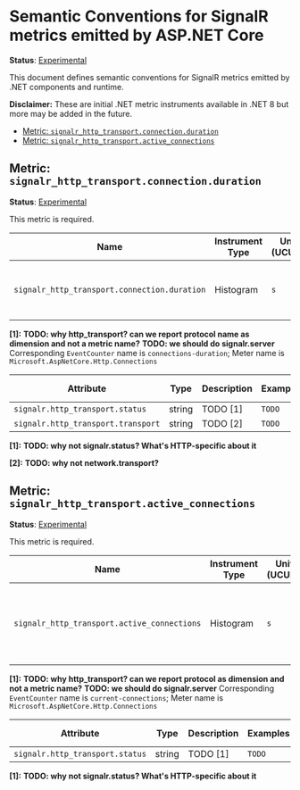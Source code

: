 # Semantic Conventions for SignalR metrics emitted by ASP.NET Core

**Status**: [Experimental][DocumentStatus]

This document defines semantic conventions for SignalR metrics emitted by .NET components and runtime.

**Disclaimer:** These are initial .NET metric instruments available in .NET 8 but more may be added in the future.

<!-- toc -->

- [Metric: `signalr_http_transport.connection.duration`](#metric-signalr_http_transportconnectionduration)
- [Metric: `signalr_http_transport.active_connections`](#metric-signalr_http_transportactive_connections)

<!-- tocstop -->

## Metric: `signalr_http_transport.connection.duration`

**Status**: [Experimental][DocumentStatus]

This metric is required.

<!-- semconv metric.signalr.server.connection.duration(metric_table) -->
| Name     | Instrument Type | Unit (UCUM) | Description    |
| -------- | --------------- | ----------- | -------------- |
| `signalr_http_transport.connection.duration` | Histogram | `s` | The duration of connections on the server. [1] |

**[1]:** **TODO: why http_transport? can we report protocol name as dimension and not a metric name?**
**TODO: we should do signalr.server**
Corresponding `EventCounter` name is `connections-duration`; Meter name is `Microsoft.AspNetCore.Http.Connections`
<!-- endsemconv -->

<!-- semconv metric.signalr.server.connection.duration -->
| Attribute  | Type | Description  | Examples  | Requirement Level |
|---|---|---|---|---|
| `signalr.http_transport.status` | string | TODO [1] | `TODO` | Recommended |
| `signalr.http_transport.transport` | string | TODO [2] | `TODO` | Recommended |

**[1]:** **TODO: why not signalr.status? What's HTTP-specific about it**

**[2]:** **TODO: why not network.transport?**
<!-- endsemconv -->

## Metric: `signalr_http_transport.active_connections`

**Status**: [Experimental][DocumentStatus]

This metric is required.

<!-- semconv metric.signalr.server.active_connections(metric_table) -->
| Name     | Instrument Type | Unit (UCUM) | Description    |
| -------- | --------------- | ----------- | -------------- |
| `signalr_http_transport.active_connections` | Histogram | `s` | Number of connections that are currently active on the server. [1] |

**[1]:** **TODO: why http_transport? can we report protocol as dimension and not a metric name?**
**TODO: we should do signalr.server**
Corresponding `EventCounter` name is `current-connections`; Meter name is `Microsoft.AspNetCore.Http.Connections`
<!-- endsemconv -->

<!-- semconv metric.signalr.server.active_connections -->
| Attribute  | Type | Description  | Examples  | Requirement Level |
|---|---|---|---|---|
| `signalr.http_transport.status` | string | TODO [1] | `TODO` | Recommended |

**[1]:** **TODO: why not signalr.status? What's HTTP-specific about it**
<!-- endsemconv -->


[DocumentStatus]: https://github.com/open-telemetry/opentelemetry-specification/tree/v1.22.0/specification/document-status.md
